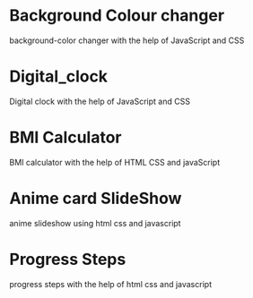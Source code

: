 # Background Colour changer
background-color changer with the help of JavaScript and CSS
# Digital_clock
Digital clock with the help of JavaScript and CSS
# BMI Calculator
BMI calculator with the help of HTML CSS and javaScript
# Anime card SlideShow
anime slideshow using html css and javascript
# Progress Steps
progress steps with the help of html css and javascript
